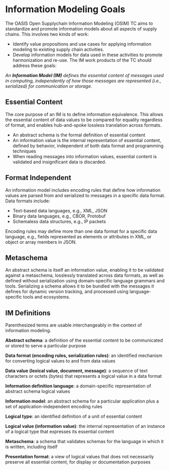 # Information Modeling Goals
The OASIS Open Supplychain Information Modeling (OSIM) TC aims to standardize and
promote information models about all aspects of supply chains. This involves two kinds
of work:
* Identify value propositions and use cases for applying information modeling to existing
supply chain activities.
* Develop information models for data used in these activities to promote harmonization and re-use.
The IM work products of the TC should address these goals:

*An **Information Model (IM)** defines the essential content of messages used in computing,
independently of how those messages are represented (i.e., serialized) for communication or storage.*

## Essential Content 
The core purpose of an IM is to define information equivalence. This allows the essential content
of data values to be compared for equality regardless of format, and enables hub-and-spoke
lossless translation across formats. 
* An abstract schema is the formal definition of essential content 
* An information value is the internal representation of essential content, defined by behavior,
independent of both data format and programming techniques 
* When reading messages into information values, essential content is validated and insignificant
data is discarded. 

## Format Independent 
An information model includes encoding rules that define how information values are parsed from
and serialized to messages in a specific data format. Data formats include:
* Text-based data languages, e.g., XML, JSON 
* Binary data languages, e.g., CBOR, Protobuf 
* Schemaless data structures, e.g., IP packets 

Encoding rules may define more than one data format for a specific data language,
e.g., fields represented as elements or attributes in XML, or object or array members in JSON. 

## Metaschema 
An abstract schema is itself an information value, enabling it to be validated against
a metaschema, losslessly translated across data formats, as well as defined without
serialization using domain-specific language grammars and tools.
Serializing a schema allows it to be bundled with the messages it defines for dynamic
version tracking, and processed using language-specific tools and ecosystems.

## IM Definitions
Parenthesized terms are usable interchangeably in the context of information modeling.

**Abstract schema**: a definition of the essential content to be communicated or stored
to serve a particular purpose

**Data format (encoding rules, serialization rules)**: an identified mechanism for converting logical values
to and from data values

**Data value (lexical value, document, message)**: a sequence of text characters or octets (bytes)
that represents a logical value in a data format

**Information definition language**: a domain-specific representation of abstract schema logical values 

**Information model**: an abstract schema for a particular application plus a set of
application-independent encoding rules

**Logical type**: an identified definition of a unit of essential content 

**Logical value (information value)**: the internal representation of an instance of
a logical type that expresses its essential content 

**Metaschema**: a schema that validates schemas for the language in which it is written, including itself 

**Presentation format**: a view of logical values that does not necessarily preserve
all essential content, for display or documentation purposes
